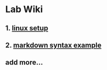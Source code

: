 # Lab Wiki

## 1. [linux setup](linux_setup.md)


## 2. [markdown syntax example](markdown_syntax.md)


## add more...
